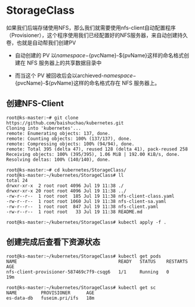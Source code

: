 StorageClass
=================

如果我们后端存储使用NFS，那么我们就需要使用nfs-client自动配置程序（Provisioner），这个程序使用我们已经配置好的NFS服务器，来自动创建持久卷，也就是自动帮我们创建PV


* 自动创建的 PV 以${namespace}-${pvcName}-${pvName}这样的命名格式创建在 NFS 服务器上的共享数据目录中

* 而当这个 PV 被回收后会以archieved-${namespace}-${pvcName}-${pvName}这样的命名格式存在 NFS 服务器上。

## 创建NFS-Client


```
root@ks-master:~# git clone https://github.com/baishuchao/kubernetes.git
Cloning into 'kubernetes'...
remote: Enumerating objects: 137, done.
remote: Counting objects: 100% (137/137), done.
remote: Compressing objects: 100% (94/94), done.
remote: Total 395 (delta 47), reused 128 (delta 41), pack-reused 258
Receiving objects: 100% (395/395), 1.06 MiB | 192.00 KiB/s, done.
Resolving deltas: 100% (140/140), done.

root@ks-master:~# cd kubernetes/StorageClass/
root@ks-master:~/kubernetes/StorageClass# ll
total 24
drwxr-xr-x  2 root root 4096 Jul 19 11:38 ./
drwxr-xr-x 20 root root 4096 Jul 19 11:38 ../
-rw-r--r--  1 root root  185 Jul 19 11:38 nfs-client-class.yaml
-rw-r--r--  1 root root 1060 Jul 19 11:38 nfs-client-sa.yaml
-rw-r--r--  1 root root  847 Jul 19 11:38 nfs-client.yaml
-rw-r--r--  1 root root   33 Jul 19 11:38 README.md

root@ks-master:~/kubernetes/StorageClass# kubectl apply -f .

```


## 创建完成后查看下资源状态

```
root@ks-master:~/kubernetes/StorageClass# kubectl get pods
NAME                                      READY   STATUS    RESTARTS   AGE
nfs-client-provisioner-587469c7f9-csqg6   1/1     Running   0          19m

root@ks-master:~/kubernetes/StorageClass# kubectl get sc
NAME         PROVISIONER      AGE
es-data-db   fuseim.pri/ifs   18m

```


